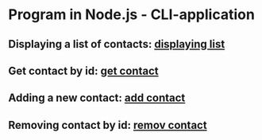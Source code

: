# Program in Node.js - CLI-application

## Displaying a list of contacts: [displaying list](https://ibb.co/y0pKFck)

## Get contact by id: [get contact](https://ibb.co/sQVbLWg)

## Adding a new contact: [add contact](https://ibb.co/ygsyZBZ)

## Removing contact by id: [remov contact](https://ibb.co/v102h8f)
